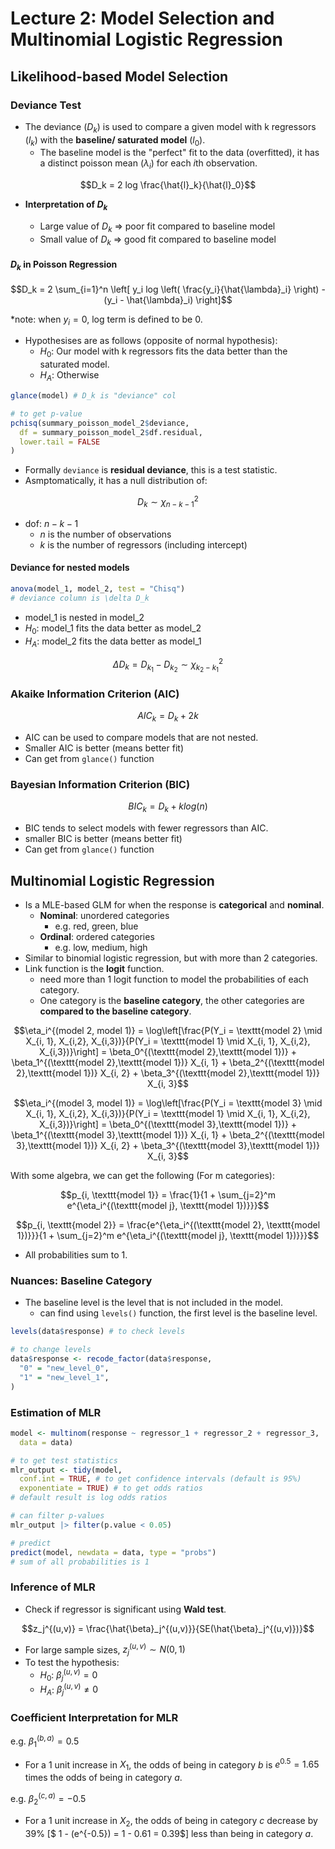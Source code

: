 # Lecture 2: Model Selection and Multinomial Logistic Regression

## Likelihood-based Model Selection

### Deviance Test

- The deviance ($D_k$) is used to compare a given model with k regressors ($l_k$) with the **baseline/ saturated model** ($l_0$).
  - The baseline model is the "perfect" fit to the data (overfitted), it has a distinct poisson mean ($\lambda_i$) for each $i$th observation.

$$D_k = 2 log \frac{\hat{l}_k}{\hat{l}_0}$$

- **Interpretation of $D_k$**

  - Large value of $D_k$ => poor fit compared to baseline model
  - Small value of $D_k$ => good fit compared to baseline model

#### $D_k$ in Poisson Regression

$$D_k = 2 \sum_{i=1}^n \left[ y_i log \left( \frac{y_i}{\hat{\lambda}_i} \right) - (y_i - \hat{\lambda}_i) \right]$$

\*note: when $y_i = 0$, log term is defined to be 0.

- Hypothesises are as follows (opposite of normal hypothesis):
  - $H_0$: Our model with k regressors fits the data better than the saturated model.
  - $H_A$: Otherwise

```R
glance(model) # D_k is "deviance" col

# to get p-value
pchisq(summary_poisson_model_2$deviance,
  df = summary_poisson_model_2$df.residual,
  lower.tail = FALSE
)
```

- Formally `deviance` is **residual deviance**, this is a test statistic.
- Asmptomatically, it has a null distribution of:

$$D_k \sim \chi^2_{n-k-1}$$

- dof: $n-k-1$
  - $n$ is the number of observations
  - $k$ is the number of regressors (including intercept)

#### Deviance for nested models

```R
anova(model_1, model_2, test = "Chisq")
# deviance column is \delta D_k
```

- model_1 is nested in model_2
- $H_0$: model_1 fits the data better as model_2
- $H_A$: model_2 fits the data better as model_1

$$\Delta D_k = D_{k_1} - D_{k_2} \sim \chi^2_{k_2 - k_1}$$

### Akaike Information Criterion (AIC)

$$AIC_k = D_k + 2k$$

- AIC can be used to compare models that are not nested.
- Smaller AIC is better (means better fit)
- Can get from `glance()` function

### Bayesian Information Criterion (BIC)

$$BIC_k = D_k + k log(n)$$

- BIC tends to select models with fewer regressors than AIC.
- smaller BIC is better (means better fit)
- Can get from `glance()` function

## Multinomial Logistic Regression

- Is a MLE-based GLM for when the response is **categorical** and **nominal**.
  - **Nominal**: unordered categories
    - e.g. red, green, blue
  - **Ordinal**: ordered categories
    - e.g. low, medium, high
- Similar to binomial logistic regression, but with more than 2 categories.
- Link function is the **logit** function.
  - need more than 1 logit function to model the probabilities of each category.
  - One category is the **baseline category**, the other categories are **compared to the baseline category**.

$$\eta_i^{(model 2, model 1)} = \log\left[\frac{P(Y_i = \texttt{model 2} \mid X_{i, 1}, X_{i,2}, X_{i,3})}{P(Y_i = \texttt{model 1} \mid X_{i, 1}, X_{i,2}, X_{i,3})}\right] = \beta_0^{(\texttt{model 2},\texttt{model 1})} + \beta_1^{(\texttt{model 2},\texttt{model 1})} X_{i, 1} + \beta_2^{(\texttt{model 2},\texttt{model 1})} X_{i, 2} + \beta_3^{(\texttt{model 2},\texttt{model 1})} X_{i, 3}$$

$$\eta_i^{(model 3, model 1)} = \log\left[\frac{P(Y_i = \texttt{model 3} \mid X_{i, 1}, X_{i,2}, X_{i,3})}{P(Y_i = \texttt{model 1} \mid X_{i, 1}, X_{i,2}, X_{i,3})}\right] = \beta_0^{(\texttt{model 3},\texttt{model 1})} + \beta_1^{(\texttt{model 3},\texttt{model 1})} X_{i, 1} + \beta_2^{(\texttt{model 3},\texttt{model 1})} X_{i, 2} + \beta_3^{(\texttt{model 3},\texttt{model 1})} X_{i, 3}$$

With some algebra, we can get the following (For m categories):

$$p_{i, \texttt{model 1}} = \frac{1}{1 + \sum_{j=2}^m e^{\eta_i^{(\texttt{model j}, \texttt{model 1})}}}$$

$$p_{i, \texttt{model 2}} = \frac{e^{\eta_i^{(\texttt{model 2}, \texttt{model 1})}}}{1 + \sum_{j=2}^m e^{\eta_i^{(\texttt{model j}, \texttt{model 1})}}}$$

- All probabilities sum to 1.

### Nuances: Baseline Category

- The baseline level is the level that is not included in the model.
  - can find using `levels()` function, the first level is the baseline level.

```R
levels(data$response) # to check levels

# to change levels
data$response <- recode_factor(data$response,
  "0" = "new_level_0",
  "1" = "new_level_1",
)
```

### Estimation of MLR

```R
model <- multinom(response ~ regressor_1 + regressor_2 + regressor_3,
  data = data)

# to get test statistics
mlr_output <- tidy(model,
  conf.int = TRUE, # to get confidence intervals (default is 95%)
  exponentiate = TRUE) # to get odds ratios
# default result is log odds ratios

# can filter p-values
mlr_output |> filter(p.value < 0.05)

# predict
predict(model, newdata = data, type = "probs")
# sum of all probabilities is 1
```

### Inference of MLR

- Check if regressor is significant using **Wald test**.

$$z_j^{(u,v)} = \frac{\hat{\beta}_j^{(u,v)}}{SE(\hat{\beta}_j^{(u,v)})}$$

- For large sample sizes, $z_j^{(u,v)} \sim N(0,1)$
- To test the hypothesis:
  - $H_0$: $\beta_j^{(u,v)} = 0$
  - $H_A$: $\beta_j^{(u,v)} \neq 0$

### Coefficient Interpretation for MLR

e.g. $\beta_1^{(b,a)} = 0.5$

- For a 1 unit increase in $X_1$, the odds of being in category $b$ is $e^{0.5} = 1.65$ times the odds of being in category $a$.

e.g. $\beta_2^{(c,a)} = -0.5$

- For a 1 unit increase in $X_2$, the odds of being in category $c$ decrease by $39\%$ [$ 1 - (e^{-0.5}) = 1 - 0.61 = 0.39$] less than being in category $a$.
